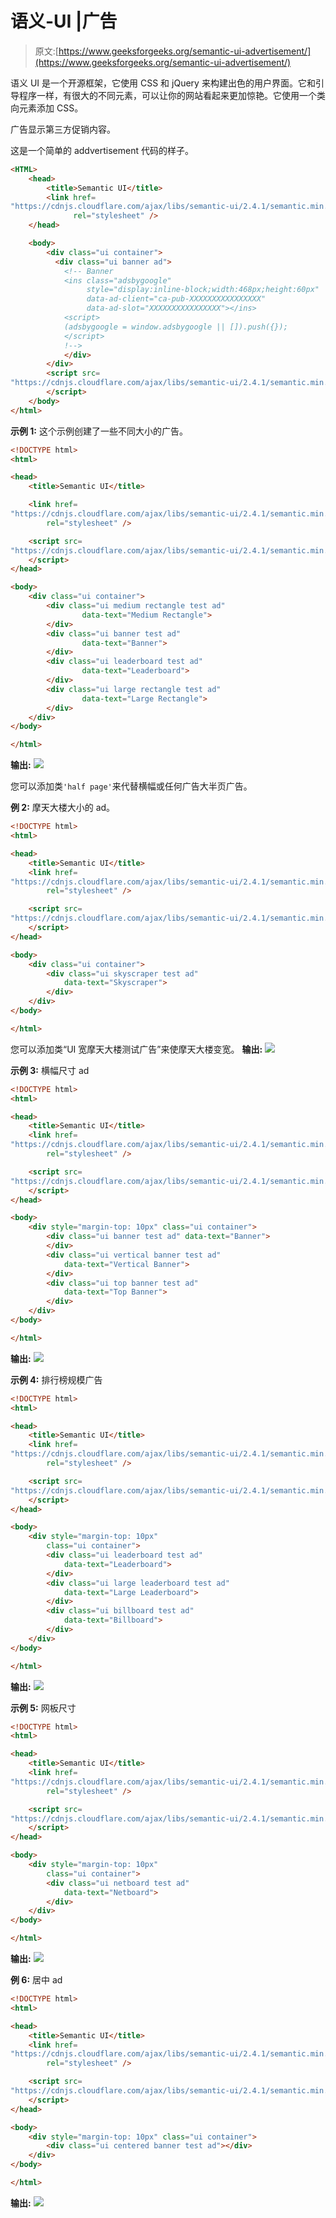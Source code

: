 # 语义-UI |广告

> 原文:[https://www.geeksforgeeks.org/semantic-ui-advertisement/](https://www.geeksforgeeks.org/semantic-ui-advertisement/)

语义 UI 是一个开源框架，它使用 CSS 和 jQuery 来构建出色的用户界面。它和引导程序一样，有很大的不同元素，可以让你的网站看起来更加惊艳。它使用一个类向元素添加 CSS。

广告显示第三方促销内容。

这是一个简单的 addvertisement 代码的样子。

```html
<HTML>
    <head>
        <title>Semantic UI</title>
        <link href=
"https://cdnjs.cloudflare.com/ajax/libs/semantic-ui/2.4.1/semantic.min.css"
              rel="stylesheet" />    
    </head>

    <body>
        <div class="ui container">
          <div class="ui banner ad">
            <!-- Banner
            <ins class="adsbygoogle"
                 style="display:inline-block;width:468px;height:60px"
                 data-ad-client="ca-pub-XXXXXXXXXXXXXXXX"
                 data-ad-slot="XXXXXXXXXXXXXXXX"></ins>
            <script>
            (adsbygoogle = window.adsbygoogle || []).push({});
            </script>
            !-->
            </div>
        </div>
        <script src=
"https://cdnjs.cloudflare.com/ajax/libs/semantic-ui/2.4.1/semantic.min.js">
        </script>  
    </body>
</html>
```

**示例 1:** 这个示例创建了一些不同大小的广告。

```html
<!DOCTYPE html>
<html>

<head>
    <title>Semantic UI</title>

    <link href=
"https://cdnjs.cloudflare.com/ajax/libs/semantic-ui/2.4.1/semantic.min.css"
        rel="stylesheet" />

    <script src=
"https://cdnjs.cloudflare.com/ajax/libs/semantic-ui/2.4.1/semantic.min.js">
    </script>
</head>

<body>
    <div class="ui container">
        <div class="ui medium rectangle test ad" 
                data-text="Medium Rectangle">
        </div>
        <div class="ui banner test ad" 
                data-text="Banner">
        </div>
        <div class="ui leaderboard test ad"
                data-text="Leaderboard">
        </div>
        <div class="ui large rectangle test ad"
                data-text="Large Rectangle">
        </div>
    </div>
</body>

</html>
```

**输出:**
![](img/20e4e489d7de58a67a867162f9e5de93.png)

您可以添加类`'half page'`来代替横幅或任何广告大半页广告。

**例 2:** 摩天大楼大小的 ad。

```html
<!DOCTYPE html>
<html>

<head>
    <title>Semantic UI</title>
    <link href=
"https://cdnjs.cloudflare.com/ajax/libs/semantic-ui/2.4.1/semantic.min.css"
        rel="stylesheet" />

    <script src=
"https://cdnjs.cloudflare.com/ajax/libs/semantic-ui/2.4.1/semantic.min.js">
    </script>
</head>

<body>
    <div class="ui container">
        <div class="ui skyscraper test ad"
            data-text="Skyscraper">
        </div>
    </div>
</body>

</html>
```

您可以添加类“UI 宽摩天大楼测试广告”来使摩天大楼变宽。
**输出:**
![](img/671a60fbeb14245589f3e0ef56b0d370.png)

**示例 3:** 横幅尺寸 ad

```html
<!DOCTYPE html>
<html>

<head>
    <title>Semantic UI</title>
    <link href=
"https://cdnjs.cloudflare.com/ajax/libs/semantic-ui/2.4.1/semantic.min.css"
        rel="stylesheet" />

    <script src=
"https://cdnjs.cloudflare.com/ajax/libs/semantic-ui/2.4.1/semantic.min.js">
    </script>
</head>

<body>
    <div style="margin-top: 10px" class="ui container">
        <div class="ui banner test ad" data-text="Banner">
        </div>
        <div class="ui vertical banner test ad" 
            data-text="Vertical Banner">
        </div>
        <div class="ui top banner test ad" 
            data-text="Top Banner">
        </div>
    </div>
</body>

</html>
```

**输出:**
![](img/476e0db81b8786b1c4cf1b766997760e.png)

**示例 4:** 排行榜规模广告

```html
<!DOCTYPE html>
<html>

<head>
    <title>Semantic UI</title>
    <link href=
"https://cdnjs.cloudflare.com/ajax/libs/semantic-ui/2.4.1/semantic.min.css"
        rel="stylesheet" />

    <script src=
"https://cdnjs.cloudflare.com/ajax/libs/semantic-ui/2.4.1/semantic.min.js">
    </script>
</head>

<body>
    <div style="margin-top: 10px" 
        class="ui container">
        <div class="ui leaderboard test ad"
            data-text="Leaderboard">
        </div>
        <div class="ui large leaderboard test ad" 
            data-text="Large Leaderboard">
        </div>
        <div class="ui billboard test ad"
            data-text="Billboard">
        </div>
    </div>
</body>

</html>
```

**输出:**
![](img/41fbeec529af4d8dcbeed3572f0a0529.png)

**示例 5:** 网板尺寸

```html
<!DOCTYPE html>
<html>

<head>
    <title>Semantic UI</title>
    <link href=
"https://cdnjs.cloudflare.com/ajax/libs/semantic-ui/2.4.1/semantic.min.css"
        rel="stylesheet" />

    <script src=
"https://cdnjs.cloudflare.com/ajax/libs/semantic-ui/2.4.1/semantic.min.js">
    </script>
</head>

<body>
    <div style="margin-top: 10px"
        class="ui container">
        <div class="ui netboard test ad"
            data-text="Netboard">
        </div>
    </div>
</body>

</html>
```

**输出:**
![](img/3b3990623e4875a431b0d66880737bba.png)

**例 6:** 居中 ad

```html
<!DOCTYPE html>
<html>

<head>
    <title>Semantic UI</title>
    <link href=
"https://cdnjs.cloudflare.com/ajax/libs/semantic-ui/2.4.1/semantic.min.css"
        rel="stylesheet" />

    <script src=
"https://cdnjs.cloudflare.com/ajax/libs/semantic-ui/2.4.1/semantic.min.js">
    </script>
</head>

<body>
    <div style="margin-top: 10px" class="ui container">
        <div class="ui centered banner test ad"></div>
    </div>
</body>

</html>
```

**输出:**
![](img/46f2d1d77f3f65b86dcf7ef59cfe2b8e.png)